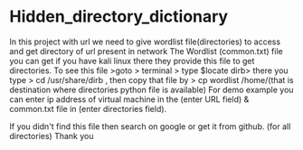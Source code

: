 # Hidden_directory_dictionary
In this project with url we need to give wordlist file(directories) to access and get directory of url present in  network
The Wordlist (common.txt) file you can get if you have kali linux there they provide this file to get directories.
To see this file >goto > terminal > type $locate dirb> there you type > cd /usr/share/dirb , then copy that file by > cp wordlist /home/(that is destination where directories python file is available)
For demo example you can enter ip address of virtual machine in the (enter URL field) & common.txt file in (enter directories field).

If you didn't find this file then search on google or get it from github. (for all directories) 
Thank you
